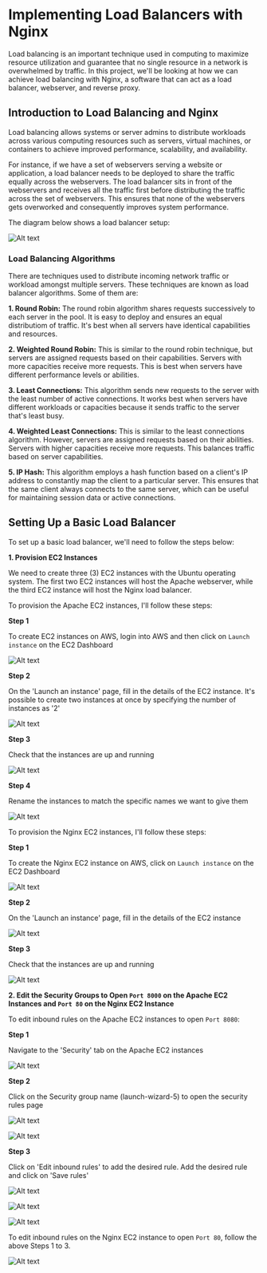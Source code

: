 
# Implementing Load Balancers with Nginx

Load balancing is an important technique used in computing to maximize resource utilization and guarantee that no single resource in a network is overwhelmed by traffic. In this project, we'll be looking at how we can achieve load balancing with Nginx, a software that can act as a load balancer, webserver, and reverse proxy.

## Introduction to Load Balancing and Nginx

Load balancing allows systems or server admins to distribute workloads across various computing resources such as servers, virtual machines, or containers to achieve improved performance, scalability, and availability. 

For instance, if we have a set of webservers serving a website or application, a load balancer needs to be deployed to share the traffic equally across the webservers. The load balancer sits in front of the webservers and receives all the traffic first before distributing the traffic across the set of webservers. This ensures that none of the webservers gets overworked and consequently improves system performance. 

The diagram below shows a load balancer setup:

![Alt text](Images/load-balancer.png)

### Load Balancing Algorithms

There are techniques used to distribute incoming network traffic or workload amongst multiple servers. These techniques are known as load balancer algorithms. Some of them are:

**1. Round Robin:** The round robin algorithm shares requests successively to each server in the pool. It is easy to deploy and ensures an equal distributiom of traffic. It's best when all servers have identical capabilities and resources.

**2. Weighted Round Robin:** This is similar to the round robin technique, but servers are assigned requests based on their capabilities. Servers with more capacities receive more requests. This is best when servers have different performance levels or abilities.  

**3. Least Connections:** This algorithm sends new requests to the server with the least number of active connections. It works best when servers have different workloads or capacities because it sends traffic to the server that's least busy.

**4. Weighted Least Connections:** This is similar to the least connections algorithm. However, servers are assigned requests based on their abilities. Servers with higher capacities receive more requests. This balances traffic based on server capabilities.

**5. IP Hash:** This algorithm employs a hash function based on a client's IP address to constantly map the client to a particular server. This ensures that the same client always connects to the same server, which can be useful for maintaining session data or active connections.

## Setting Up a Basic Load Balancer

To set up a basic load balancer, we'll need to follow the steps below:

**1. Provision EC2 Instances**

We need to create three (3) EC2 instances with the Ubuntu operating system. The first two EC2 instances will host the Apache webserver, while the third EC2 instance will host the Nginx load balancer.

To provision the Apache EC2 instances, I'll follow these steps:

**Step 1**

To create EC2 instances on AWS, login into AWS and then click on `Launch instance` on the EC2 Dashboard

![Alt text](Images/aws_launch-instance.png)

**Step 2**

On the 'Launch an instance' page, fill in the details of the EC2 instance. It's possible to create two instances at once by specifying the number of instances as '2'

![Alt text](Images/aws_launch-instance2.png)

**Step 3**

Check that the instances are up and running

![Alt text](Images/aws_launch-instance3.png)

**Step 4**

Rename the instances to match the specific names we want to give them

![Alt text](Images/aws_launch-instance4.png)

To provision the Nginx EC2 instances, I'll follow these steps:

**Step 1**

To create the Nginx EC2 instance on AWS, click on `Launch instance` on the EC2 Dashboard

![Alt text](Images/aws_launch-instance.png)

**Step 2**

On the 'Launch an instance' page, fill in the details of the EC2 instance

![Alt text](Images/aws_launch-instance5.png)

**Step 3**

Check that the instances are up and running

![Alt text](Images/aws_launch-instance6.png)

**2. Edit the Security Groups to Open `Port 8000` on the Apache EC2 Instances and `Port 80` on the Nginx EC2 Instance**

To edit inbound rules on the Apache EC2 instances to open `Port 8080`:

**Step 1**

Navigate to the 'Security' tab on the Apache EC2 instances

![Alt text](Images/aws_ec2_8000.png)

**Step 2**

Click on the Security group name (launch-wizard-5) to open the security rules page 

![Alt text](Images/aws_ec2_8000_1.png)

![Alt text](Images/aws_ec2_8000_2.png)

**Step 3**

Click on 'Edit inbound rules' to add the desired rule. Add the desired rule and click on 'Save rules'

![Alt text](Images/aws_ec2_8000_3.png)

![Alt text](Images/aws_ec2_8000_4.png)

![Alt text](Images/aws_ec2_8000_5.png)

To edit inbound rules on the Nginx EC2 instance to open `Port 80`, follow the above Steps 1 to 3.

![Alt text](Images/aws_ec2_8000_6.png)





